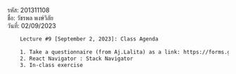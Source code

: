 
รหัส: 201311108
<br>
ชื่อ: วัชรพล พงษ์วิลัย
<br>
วันที่: 02/09/2023
<br>
```txt
    Lecture #9 [September 2, 2023]: Class Agenda
    
    1. Take a questionnaire (from Aj.Lalita) as a link: https://forms.gle/ojZU31s3aUYmBDZp8
    2. React Navigator : Stack Navigator
    3. In-class exercise
```
